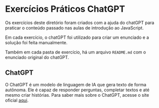 # Exercícios Práticos ChatGPT

Os exercícios deste diretório foram criados com a ajuda do chatGPT para praticar o conteúdo passado nas aulas de introdução ao JavaScript.

Em cada exercício, o chatGPT foi utilizado para criar um enunciado e a solução foi feita manualmente.

Também em cada pasta de exercício, há um arquivo `README.md` com o enunciado original do chatGPT.

## ChatGPT

O ChatGPT é um modelo de linguagem de IA que gera texto de forma autônoma. Ele é capaz de responder perguntas, completar textos e até mesmo criar histórias. Para saber mais sobre o ChatGPT, acesse o site oficial [aqui](https://www.openai.com/gpt-3/).